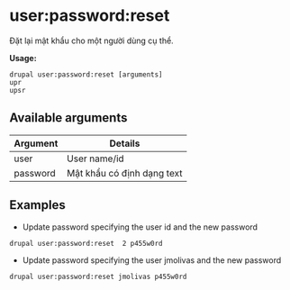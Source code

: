 # user:password:reset
Đặt lại mật khẩu cho một người dùng cụ thể.

**Usage:**
```
drupal user:password:reset [arguments]
upr
upsr
```

## Available arguments
Argument | Details
---------|-------------
user | User name/id
password | Mật khẩu có định dạng text

## Examples
* Update password specifying the user id and the new password
```
drupal user:password:reset  2 p455w0rd
```
* Update password specifying the user jmolivas and the new password
```
drupal user:password:reset jmolivas p455w0rd
```
